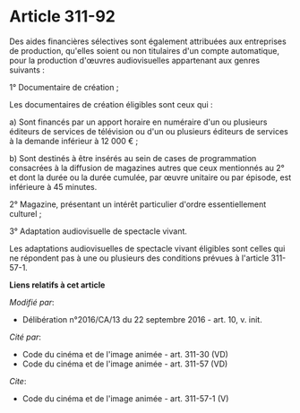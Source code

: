 # Article 311-92

Des aides financières sélectives sont également attribuées aux entreprises de production, qu'elles soient ou non titulaires
d'un compte automatique, pour la production d'œuvres audiovisuelles appartenant aux genres suivants : 

1° Documentaire de création ; 

Les documentaires de création éligibles sont ceux qui :

a) Sont financés par un apport horaire en numéraire d'un ou plusieurs éditeurs de services de télévision ou d'un ou plusieurs
éditeurs de services à la demande inférieur à 12 000 € ;

b) Sont destinés à être insérés au sein de cases de programmation consacrées à la diffusion de magazines autres que ceux
mentionnés au 2° et dont la durée ou la durée cumulée, par œuvre unitaire ou par épisode, est inférieure à 45 minutes. 

2° Magazine, présentant un intérêt particulier d'ordre essentiellement culturel ; 

3° Adaptation audiovisuelle de spectacle vivant. 

Les adaptations audiovisuelles de spectacle vivant éligibles sont celles qui ne répondent pas à une ou plusieurs des
conditions prévues à l'article 311-57-1.

**Liens relatifs à cet article**

_Modifié par_:

  - Délibération n°2016/CA/13 du 22 septembre 2016 - art. 10, v. init.

_Cité par_:

  - Code du cinéma et de l'image animée - art. 311-30 (VD)
  - Code du cinéma et de l'image animée - art. 311-57 (VD)

_Cite_:

  - Code du cinéma et de l'image animée - art. 311-57-1 (V)
